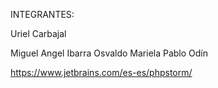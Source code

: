 INTEGRANTES:

Uriel Carbajal

Miguel Angel Ibarra 
Osvaldo
Mariela
Pablo Odín


https://www.jetbrains.com/es-es/phpstorm/
